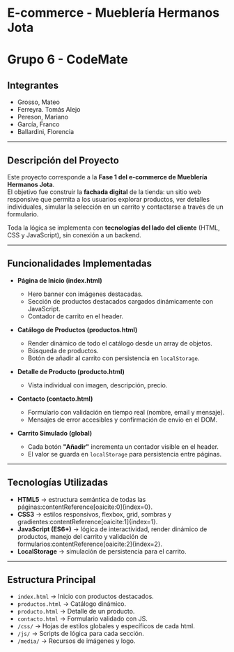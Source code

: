 # E-commerce - Mueblería Hermanos Jota
# Grupo 6 - CodeMate

## Integrantes
- Grosso, Mateo 
- Ferreyra. Tomás Alejo
- Pereson, Mariano
- García, Franco
- Ballardini, Florencia 

---

## Descripción del Proyecto
Este proyecto corresponde a la **Fase 1 del e-commerce de Mueblería Hermanos Jota**.  
El objetivo fue construir la **fachada digital** de la tienda: un sitio web responsive que permita a los usuarios explorar productos, ver detalles individuales, simular la selección en un carrito y contactarse a través de un formulario.  

Toda la lógica se implementa con **tecnologías del lado del cliente** (HTML, CSS y JavaScript), sin conexión a un backend.  

---

## Funcionalidades Implementadas
- **Página de Inicio (index.html)**  
  - Hero banner con imágenes destacadas.  
  - Sección de productos destacados cargados dinámicamente con JavaScript.  
  - Contador de carrito en el header.  

- **Catálogo de Productos (productos.html)**  
  - Render dinámico de todo el catálogo desde un array de objetos.  
  - Búsqueda de productos.  
  - Botón de añadir al carrito con persistencia en `localStorage`.  

- **Detalle de Producto (producto.html)**  
  - Vista individual con imagen, descripción, precio.  

- **Contacto (contacto.html)**  
  - Formulario con validación en tiempo real (nombre, email y mensaje).  
  - Mensajes de error accesibles y confirmación de envío en el DOM.  

- **Carrito Simulado (global)**  
  - Cada botón **"Añadir"** incrementa un contador visible en el header.  
  - El valor se guarda en `localStorage` para persistencia entre páginas.  

---

## Tecnologías Utilizadas
- **HTML5** → estructura semántica de todas las páginas:contentReference[oaicite:0]{index=0}.  
- **CSS3** → estilos responsivos, flexbox, grid, sombras y gradientes:contentReference[oaicite:1]{index=1}.  
- **JavaScript (ES6+)** → lógica de interactividad, render dinámico de productos, manejo del carrito y validación de formularios:contentReference[oaicite:2]{index=2}.  
- **LocalStorage** → simulación de persistencia para el carrito.  

---

## Estructura Principal
- `index.html` → Inicio con productos destacados.  
- `productos.html` → Catálogo dinámico.  
- `producto.html` → Detalle de un producto.  
- `contacto.html` → Formulario validado con JS.  
- `/css/` → Hojas de estilos globales y específicos de cada html.  
- `/js/` → Scripts de lógica para cada sección.  
- `/media/` → Recursos de imágenes y logo.  
